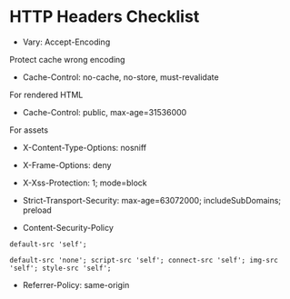 # HTTP Headers Checklist

- Vary: Accept-Encoding

Protect cache wrong encoding

- Cache-Control: no-cache, no-store, must-revalidate

For rendered HTML

- Cache-Control: public, max-age=31536000

For assets

- X-Content-Type-Options: nosniff

- X-Frame-Options: deny

- X-Xss-Protection: 1; mode=block

- Strict-Transport-Security: max-age=63072000; includeSubDomains; preload

- Content-Security-Policy

```
default-src 'self';
```

```
default-src 'none'; script-src 'self'; connect-src 'self'; img-src 'self'; style-src 'self';
```

- Referrer-Policy: same-origin

